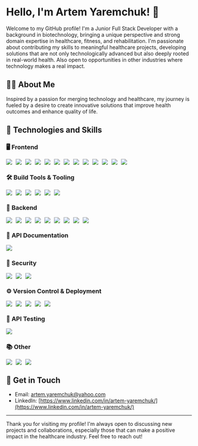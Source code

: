 # Hello, I'm Artem Yaremchuk! 👋

Welcome to my GitHub profile! I'm a Junior Full Stack Developer with a background in biotechnology, bringing a unique perspective and strong domain expertise in healthcare, fitness, and rehabilitation. I'm passionate about contributing my skills to meaningful healthcare projects, developing solutions that are not only technologically advanced but also deeply rooted in real-world health. Also open to opportunities in other industries where technology makes a real impact.

## 👨‍💻 About Me

Inspired by a passion for merging technology and healthcare, my journey is fueled by a desire to create innovative solutions that improve health outcomes and enhance quality of life.

## 🚀 Technologies and Skills

### 🖥️ **Frontend**  
<div style="display: flex; flex-wrap: wrap; gap: 10px;">
  <img src="https://img.shields.io/badge/HTML5-E34F26?style=flat&logo=html5&logoColor=white" />
  <img src="https://img.shields.io/badge/CSS3-1572B6?style=flat&logo=css3&logoColor=white" />
  <img src="https://img.shields.io/badge/SASS-CC6699?style=flat&logo=sass&logoColor=white" />
  <img src="https://img.shields.io/badge/Responsive%20%26%20Adaptive%20Design-0F9D58?style=flat&logo=materialdesign&logoColor=white" />
  <img src="https://img.shields.io/badge/JavaScript-323330?style=flat&logo=javascript&logoColor=F7DF1E" />
  <img src="https://img.shields.io/badge/TypeScript-3178C6?style=flat&logo=typescript&logoColor=white" />
  <img src="https://img.shields.io/badge/React-61DAFB?style=flat&logo=react&logoColor=black" />
  <img src="https://img.shields.io/badge/React_Router-CA4245?style=flat&logo=react-router&logoColor=white" />
  <img src="https://img.shields.io/badge/React_Hooks-61DAFB?style=flat&logo=react&logoColor=black" />
  <img src="https://img.shields.io/badge/React_Components-61DAFB?style=flat&logo=react&logoColor=black" />
  <img src="https://img.shields.io/badge/Redux-764ABC?style=flat&logo=redux&logoColor=white" />
  <img src="https://img.shields.io/badge/Redux_Toolkit-764ABC?style=flat&logo=redux&logoColor=white" />
  <img src="https://img.shields.io/badge/Axios-5A29E3?style=flat&logo=axios&logoColor=white" />
</div>

### 🛠️ **Build Tools & Tooling**  
<div style="display: flex; flex-wrap: wrap; gap: 10px;">
  <img src="https://img.shields.io/badge/Vite-646CFF?style=flat&logo=vite&logoColor=white" />
  <img src="https://img.shields.io/badge/Webpack-8DD6F9?style=flat&logo=webpack&logoColor=black" />
  <img src="https://img.shields.io/badge/Parcel-F24E1E?style=flat&logo=parcel&logoColor=white" />
  <img src="https://img.shields.io/badge/ESLint-4B32C3?style=flat&logo=eslint&logoColor=white" />
  <img src="https://img.shields.io/badge/Prettier-FF6F61?style=flat&logo=prettier&logoColor=white" />
  <img src="https://img.shields.io/badge/npm-CB3837?style=flat&logo=npm&logoColor=white" />
</div>

### 🧪 **Backend**  
<div style="display: flex; flex-wrap: wrap; gap: 10px;">
  <img src="https://img.shields.io/badge/Node.js-339933?style=flat&logo=node.js&logoColor=white" />
  <img src="https://img.shields.io/badge/Express.js-000000?style=flat&logo=express&logoColor=white" />
  <img src="https://img.shields.io/badge/MongoDB-47A248?style=flat&logo=mongodb&logoColor=white" />
  <img src="https://img.shields.io/badge/Mongoose-880000?style=flat&logo=mongoose&logoColor=white" />
  <img src="https://img.shields.io/badge/JWT-black?style=flat&logo=jsonwebtokens&logoColor=white" />
  <img src="https://img.shields.io/badge/bcrypt-yellow?style=flat&logo=bcrypt&logoColor=black" />
  <img src="https://img.shields.io/badge/Multer-007ACC?style=flat&logo=multer&logoColor=white" />
  <img src="https://img.shields.io/badge/Cloudinary-FFC300?style=flat&logo=cloudinary&logoColor=black" />
  <img src="https://img.shields.io/badge/Nodemailer-2E3A3A?style=flat&logo=nodemailer&logoColor=white" />
</div>

### 📄 **API Documentation**  
<div style="display: flex; flex-wrap: wrap; gap: 10px;">
  <img src="https://img.shields.io/badge/Swagger-85EA2D?style=flat&logo=swagger&logoColor=black" />
</div>

### 🔐 **Security**  
<div style="display: flex; flex-wrap: wrap; gap: 10px;">
  <img src="https://img.shields.io/badge/JWT-black?style=flat&logo=jsonwebtokens&logoColor=white" />
  <img src="https://img.shields.io/badge/CORS-4A90E2?style=flat&logo=cors&logoColor=white" />
  <img src="https://img.shields.io/badge/Protected_Routes-0033A0?style=flat&logo=letsencrypt&logoColor=white" />
</div>

### ⚙️ **Version Control & Deployment**  
<div style="display: flex; flex-wrap: wrap; gap: 10px;">
  <img src="https://img.shields.io/badge/Git-F05032?style=flat&logo=git&logoColor=white" />
  <img src="https://img.shields.io/badge/GitHub-181717?style=flat&logo=github&logoColor=white" />
  <img src="https://img.shields.io/badge/Render-484848?style=flat&logo=render&logoColor=white" />
  <img src="https://img.shields.io/badge/Netlify-00C7B7?style=flat&logo=netlify&logoColor=white" />
  <img src="https://img.shields.io/badge/Vercel-000000?style=flat&logo=vercel&logoColor=white" />
</div>

### 🧪 **API Testing**  
<div style="display: flex; flex-wrap: wrap; gap: 10px;">
  <img src="https://img.shields.io/badge/Postman-FF6C37?style=flat&logo=postman&logoColor=white" />
</div>

### 📚 **Other**  
<div style="display: flex; flex-wrap: wrap; gap: 10px;">
  <img src="https://img.shields.io/badge/Figma-F24E1E?style=flat&logo=figma&logoColor=white" />
  <img src="https://img.shields.io/badge/WordPress-21759B?style=flat&logo=wordpress&logoColor=white" />
  <img src="https://img.shields.io/badge/PHP-777BB3?style=flat&logo=php&logoColor=white" />
</div>

## 📄 Get in Touch

- Email: [artem.yaremchuk@yahoo.com](mailto:artem.yaremchuk@yahoo.com)  
- LinkedIn: [https://www.linkedin.com/in/artem-yaremchuk/](https://www.linkedin.com/in/artem-yaremchuk/)

---

Thank you for visiting my profile! I'm always open to discussing new projects and collaborations, especially those that can make a positive impact in the healthcare industry. Feel free to reach out!
